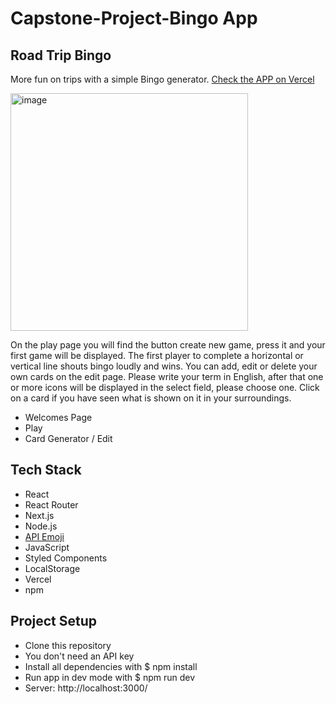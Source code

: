 # Capstone-Project-Bingo App

## Road Trip Bingo

More fun on trips with a simple Bingo generator. [Check the APP on Vercel](https://capstone-projekt-bingo-app.vercel.app/)

<img width="380" alt="image" src="https://github.com/milodevhh/Capstone-Projekt-BingoApp/assets/136480925/3d6ab762-84e8-401a-801a-3eb1f5c77b2c">


On the play page you will find the button create new game, press it and your first game will be displayed.
The first player to complete a horizontal or vertical line shouts bingo loudly and wins. You can add, edit or delete your own cards on the edit page. Please write your term in English, after that one or more icons will be displayed in the select field, please choose one.
Click on a card if you have seen what is shown on it in your surroundings.

- Welcomes Page
- Play
- Card Generator / Edit

## Tech Stack

- React
- React Router
- Next.js
- Node.js
- [API Emoji](https://api-ninjas.com/api/emoji)
- JavaScript
- Styled Components
- LocalStorage
- Vercel
- npm

## Project Setup

- Clone this repository
- You don't need an API key
- Install all dependencies with $ npm install
- Run app in dev mode with $ npm run dev
- Server: http://localhost:3000/
